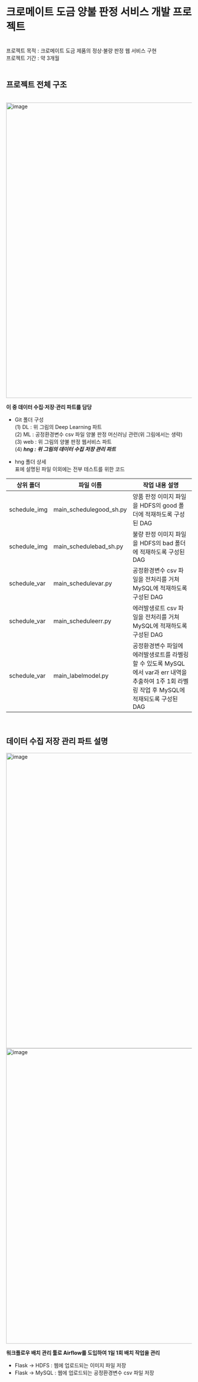 # 크로메이트 도금 양불 판정 서비스 개발 프로젝트
<br>
프로젝트 목적 : 크로메이트 도금 제품의 정상·불량 판정 웹 서비스 구현
<br>
프로젝트 기간 : 약 3개월
<br>
<br>

## 프로젝트 전체 구조
<br>
<img width="800" alt="image" src="https://user-images.githubusercontent.com/108378151/218929701-16ac2769-8b41-45f3-8c99-67842c52c2cb.png">

**이 중 데이터 수집·저장·관리 파트를 담당**

* Git 폴더 구성<br>
(1) DL : 위 그림의 Deep Learning 파트<br>
(2) ML : 공정환경변수 csv 파일 양불 판정 머신러닝 관련(위 그림에서는 생략)<br>
(3) web : 위 그림의 양불 판정 웹서비스 파트<br>
(4) ***hng : 위 그림의 데이터 수집 저장 관리 파트***<br>

* hng 폴더 상세<br>
표에 설명된 파일 이외에는 전부 테스트를 위한 코드

| 상위 폴더     | 파일 이름                | 작업 내용 설명 |
| ------       | ----                    | -------       | 
| schedule_img | main_schedulegood_sh.py | 양품 판정 이미지 파일을 HDFS의 good 폴더에 적재하도록 구성된 DAG |
| schedule_img | main_schedulebad_sh.py  | 불량 판정 이미지 파일을 HDFS의 bad 폴더에 적재하도록 구성된 DAG |
| schedule_var | main_schedulevar.py     | 공정환경변수 csv 파일을 전처리를 거쳐 MySQL에 적재하도록 구성된 DAG |
| schedule_var | main_scheduleerr.py     | 에러발생로트 csv 파일을 전처리를 거쳐 MySQL에 적재하도록 구성된 DAG |
| schedule_var | main_labelmodel.py      | 공정환경변수 파일에 에러발생로트를 라벨링할 수 있도록 MySQL에서 var과 err 내역을 추출하여 1주 1회 라벨링 작업 후 MySQL에 적재되도록 구성된 DAG |
<br>

## 데이터 수집 저장 관리 파트 설명
<img width="800" alt="image" src="https://user-images.githubusercontent.com/108378151/218930620-190b6297-0686-4d1e-a7d1-ec49f5a0b169.png">
<img width="800" alt="image" src="https://user-images.githubusercontent.com/108378151/218931493-3aae7dfe-a2e8-458e-8a97-28e6adec7815.png">

**워크플로우 배치 관리 툴로 Airflow를 도입하여 1일 1회 배치 작업을 관리**

* Flask -> HDFS  : 웹에 업로드되는 이미지 파일 저장
* Flask -> MySQL : 웹에 업로드되는 공정환경변수 csv 파일 저장
